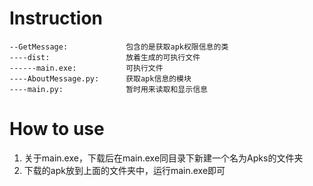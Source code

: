 # Instruction
  ```
  --GetMessage:             包含的是获取apk权限信息的类  
  ----dist:                 放着生成的可执行文件  
  ------main.exe:           可执行文件  
  ----AboutMessage.py:      获取apk信息的模块  
  ----main.py:              暂时用来读取和显示信息  
  ```
# How to use
  1. 关于main.exe，下载后在main.exe同目录下新建一个名为Apks的文件夹
  2. 下载的apk放到上面的文件夹中，运行main.exe即可
